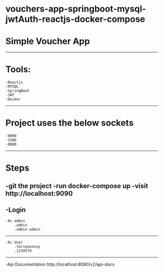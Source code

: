 # vouchers-app-springboot-mysql-jwtAuth-reactjs-docker-compose

# Simple Voucher App
---------------------------
# Tools: 
	-Reactjs 
	-MYSQL 
	-SpringBoot  
	-JWT 
	-Docker

--------------------------
# Project uses the below sockets
	-9090
	-3306
	-8080
---------------------------------------
# Steps 

-git the project 
-run docker-compose up
-visit http://localhost:9090
------------------------------------
-Login 
------------------
	-As admin 
		.admin
		.admin-admin
-----------------		
	-As User
		.tariqsenosy
		.1234578
-----------------------------------		
-Api Documentation
	http://localhost:8080/v2/api-docs
